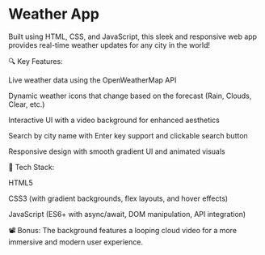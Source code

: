 # Weather App
Built using HTML, CSS, and JavaScript, this sleek and responsive web app provides real-time weather updates for any city in the world!

🔍 Key Features:

Live weather data using the OpenWeatherMap API

Dynamic weather icons that change based on the forecast (Rain, Clouds, Clear, etc.)

Interactive UI with a video background for enhanced aesthetics

Search by city name with Enter key support and clickable search button

Responsive design with smooth gradient UI and animated visuals

🎯 Tech Stack:

HTML5

CSS3 (with gradient backgrounds, flex layouts, and hover effects)

JavaScript (ES6+ with async/await, DOM manipulation, API integration)

📽️ Bonus: The background features a looping cloud video for a more immersive and modern user experience.
